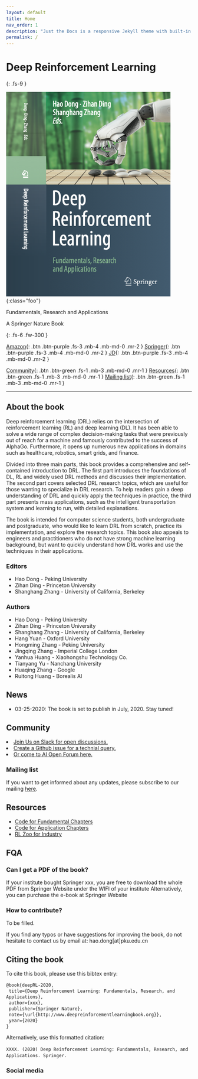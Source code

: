 ```yaml
---
layout: default
title: Home
nav_order: 1
description: "Just the Docs is a responsive Jekyll theme with built-in search that is easily customizable and hosted on GitHub Pages."
permalink: /
---
```


# Deep Reinforcement Learning
{: .fs-9 }

![](/assets/images/cover_v1.png){:class="foo"}

Fundamentals, Research and Applications

A Springer Nature Book

{: .fs-6 .fw-300 }

[Amazon](#getting-started){: .btn .btn-purple  .fs-3 .mb-4 .mb-md-0 .mr-2 } [Springer](#getting-started){: .btn .btn-purple  .fs-3 .mb-4 .mb-md-0 .mr-2 } [JD](#getting-started){: .btn .btn-purple  .fs-3 .mb-4 .mb-md-0 .mr-2 } 

[Community](#community){: .btn .btn-green  .fs-1 .mb-3 .mb-md-0 .mr-1 }  [Resources](#resources){: .btn .btn-green  .fs-1 .mb-3 .mb-md-0 .mr-1 }  [Mailing list](#mailing-list){: .btn .btn-green  .fs-1 .mb-3 .mb-md-0 .mr-1 } 

---

## About the book

Deep reinforcement learning (DRL) relies on the intersection of reinforcement learning (RL) and deep learning (DL). It has been able to solve a wide range of complex decision-making tasks that were previously out of reach for a machine and famously contributed to the success of AlphaGo. Furthermore, it opens up numerous new applications in domains such as healthcare, robotics, smart grids, and finance. 

Divided into three main parts, this book provides a comprehensive and self-contained introduction to DRL. The first part introduces the foundations of DL, RL and widely used DRL methods and discusses their implementation. The second part covers selected DRL research topics, which are useful for those wanting to specialize in DRL research. To help readers gain a deep understanding of DRL and quickly apply the techniques in practice, the third part presents mass applications, such as the intelligent transportation system and learning to run, with detailed explanations. 

The book is intended for computer science students, both undergraduate and postgraduate, who would like to learn DRL from scratch, practice its implementation, and explore the research topics. This book also appeals to engineers and practitioners who do not have strong machine learning background, but want to quickly understand how DRL works and use the techniques in their applications.

### Editors 

* Hao Dong - Peking University
* Zihan Ding - Princeton University
* Shanghang Zhang - University of California, Berkeley

### Authors 

* Hao Dong - Peking University 
* Zihan Ding - Princeton University
* Shanghang Zhang - University of California, Berkeley 
* Hang Yuan - Oxford University
* Hongming Zhang - Peking University
* Jingqing Zhang - Imperial College London
* Yanhua Huang - Xiaohongshu Technology Co.
* Tianyang Yu - Nanchang University
* Huaqing Zhang - Google 
* Ruitong Huang - Borealis AI

## News

* 03-25-2020: The book is set to publish in July, 2020. Stay tuned!


## Community 

<li><a href="{{ site.baseurl }}/index.html"><i class='fa fa-slack'></i> Join Us on Slack for open discussions. </a></li> 
<li><a href="{{ site.baseurl }}/index.html"><i class='fa fa-github'></i> Create a Github issue for a technial query. </a></li>
<li><a href="{{ site.baseurl }}/index.html"><i class='fa fa-list'></i> Or come to AI Open Forum here. </a></li>

### Mailing list 
If you want to get informed about any updates, please subscribe to our mailing [here](google.com).

## Resources

* [Code for Fundamental Chapters](https://github.com/tensorlayer/tensorlayer/tree/master/examples/reinforcement_learning)
* [Code for Application Chapters](https://github.com/deep-reinforcement-learning-book)
* [RL Zoo for Industry](https://github.com/tensorlayer/RLzoo)

## FQA

### Can I get a PDF of the book?
If your institute bought Springer xxx, you are free to download the whole PDF from Springer Website under the WIFI of your institute
Alternatively, you can purchase the e-book at Springer Website

### How to contribute?
To be filled.

If you find any typos or have suggestions for improving the book, do not hesitate to contact us by email at: hao.dong[at]pku.edu.cn

## Citing the book

To cite this book, please use this bibtex entry:
```
@book{deepRL-2020,
 title={Deep Reinforcement Learning: Fundamentals, Research, and Applications},
 author={xxx},
 publisher={Springer Nature},
 note={\url{http://www.deepreinforcementlearningbook.org}},
 year={2020}
}
```

Alternatively, use this formatted citation:

`XXXX. (2020) Deep Reinforcement Learning: Fundamentals, Research, and Applications. Springer.`

### Social media
